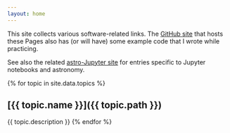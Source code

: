 ```yaml
---
layout: home
---
```


This site collects various software-related links. The [GitHub site](https://github.com/colinleach/tinkerings) that hosts these Pages also has (or will have) some example code that I wrote while practicing.

See also the related [astro-Jupyter site](https://github.com/colinleach/astro-Jupyter) for entries specific to Jupyter notebooks and astronomy.


{% for topic in site.data.topics %}
## [{{ topic.name }}]({{ topic.path }})
{{ topic.description }}
 {% endfor %}

